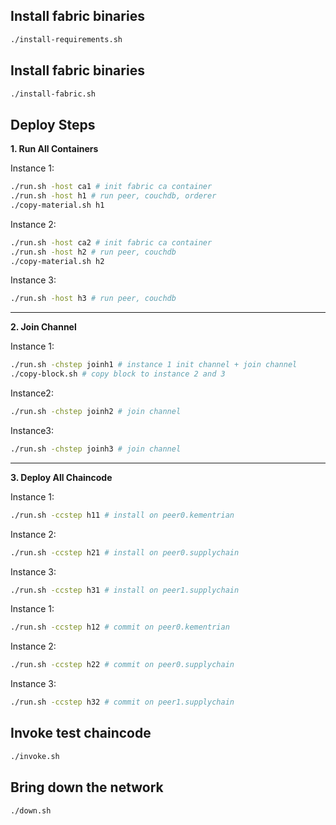## Install fabric binaries

```bash
./install-requirements.sh
```

## Install fabric binaries

```bash
./install-fabric.sh
```

## Deploy Steps

**1. Run All Containers**

Instance 1:

```bash
./run.sh -host ca1 # init fabric ca container
./run.sh -host h1 # run peer, couchdb, orderer
./copy-material.sh h1
```

Instance 2:

```bash
./run.sh -host ca2 # init fabric ca container
./run.sh -host h2 # run peer, couchdb
./copy-material.sh h2
```

Instance 3:

```bash
./run.sh -host h3 # run peer, couchdb
```

---

**2. Join Channel**

Instance 1:

```bash
./run.sh -chstep joinh1 # instance 1 init channel + join channel
./copy-block.sh # copy block to instance 2 and 3
```

Instance2:

```bash
./run.sh -chstep joinh2 # join channel
```

Instance3:

```bash
./run.sh -chstep joinh3 # join channel
```

---

**3. Deploy All Chaincode**

Instance 1:

```bash
./run.sh -ccstep h11 # install on peer0.kementrian
```

Instance 2:

```bash
./run.sh -ccstep h21 # install on peer0.supplychain
```

Instance 3:

```bash
./run.sh -ccstep h31 # install on peer1.supplychain
```

Instance 1:

```bash
./run.sh -ccstep h12 # commit on peer0.kementrian
```

Instance 2:

```bash
./run.sh -ccstep h22 # commit on peer0.supplychain
```

Instance 3:

```bash
./run.sh -ccstep h32 # commit on peer1.supplychain
```

## Invoke test chaincode

```bash
./invoke.sh
```

## Bring down the network

```bash
./down.sh
```
